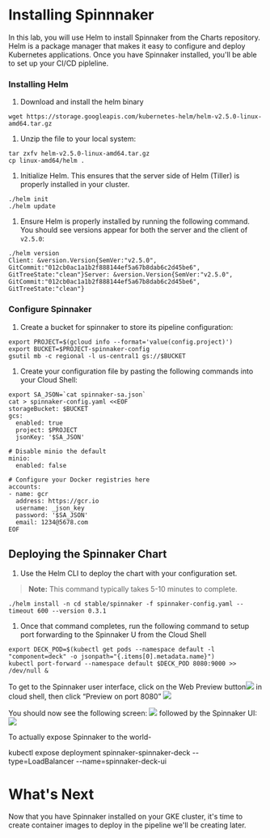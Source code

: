 # Installing Spinnnaker
In this lab, you will use Helm to install Spinnaker from the Charts repository. Helm is a package manager that makes it easy to configure and deploy Kubernetes applications.  Once you have Spinnaker installed, you'll be able to set up your CI/CD pipleline.

### Installing Helm
1. Download and install the helm binary
```shell
wget https://storage.googleapis.com/kubernetes-helm/helm-v2.5.0-linux-amd64.tar.gz
```

1. Unzip the file to your local system:
```shell
tar zxfv helm-v2.5.0-linux-amd64.tar.gz
cp linux-amd64/helm .
```

1. Initialize Helm. This ensures that the server side of Helm (Tiller) is properly installed in your cluster.
```shell
./helm init
./helm update
```

1. Ensure Helm is properly installed by running the following command. You should see versions appear for both the server and the client of ```v2.5.0```:
```shell
./helm version
Client: &version.Version{SemVer:"v2.5.0", GitCommit:"012cb0ac1a1b2f888144ef5a67b8dab6c2d45be6", GitTreeState:"clean"}Server: &version.Version{SemVer:"v2.5.0", GitCommit:"012cb0ac1a1b2f888144ef5a67b8dab6c2d45be6", GitTreeState:"clean"}
```
### Configure Spinnaker
1. Create a bucket for spinnaker to store its pipeline configuration:
```shell
export PROJECT=$(gcloud info --format='value(config.project)')
export BUCKET=$PROJECT-spinnaker-config
gsutil mb -c regional -l us-central1 gs://$BUCKET
```
1. Create your configuration file by pasting the following commands into your Cloud Shell:
```
export SA_JSON=`cat spinnaker-sa.json`
cat > spinnaker-config.yaml <<EOF
storageBucket: $BUCKET
gcs:
  enabled: true
  project: $PROJECT
  jsonKey: '$SA_JSON'

# Disable minio the default
minio:
  enabled: false

# Configure your Docker registries here
accounts:
- name: gcr
  address: https://gcr.io
  username: _json_key
  password: '$SA_JSON'
  email: 1234@5678.com
EOF
```

## Deploying the Spinnaker Chart
1. Use the Helm CLI to deploy the chart with your configuration set. 
> **Note:** This command typically takes 5-10 minutes to complete.

```shell
./helm install -n cd stable/spinnaker -f spinnaker-config.yaml --timeout 600 --version 0.3.1
```

1. Once that command completes, run the following command to setup port forwarding to the Spinnaker U from the Cloud Shell
```shell
export DECK_POD=$(kubectl get pods --namespace default -l "component=deck" -o jsonpath="{.items[0].metadata.name}")
kubectl port-forward --namespace default $DECK_POD 8080:9000 >> /dev/null &
```
To get to the Spinnaker user interface, click on the Web Preview button![](../docs/img/image12.png) in cloud shell, then click “Preview on port 8080”
![](../docs/img/image5.png)

You should now see the following screen:
![](../docs/img/image18.png)
followed by the Spinnaker UI:
![](../docs/img/image25.png)

To actually expose Spinnaker to the world-

kubectl expose deployment spinnaker-spinnaker-deck --type=LoadBalancer --name=spinnaker-deck-ui

# What's Next
Now that you have Spinnaker installed on your GKE cluster, it's time to create container images to deploy in the pipeline we'll be creating later.
